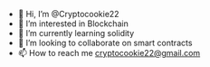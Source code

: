 - 👋 Hi, I’m @Cryptocookie22
- 👀 I’m interested in Blockchain
- 🌱 I’m currently learning solidity
- 💞️ I’m looking to collaborate on smart contracts
- 📫 How to reach me cryptocookie22@gmail.com

<!---
Cryptocookie22/Cryptocookie22 is a ✨ special ✨ repository because its `README.md` (this file) appears on your GitHub profile.
You can click the Preview link to take a look at your changes.
--->
